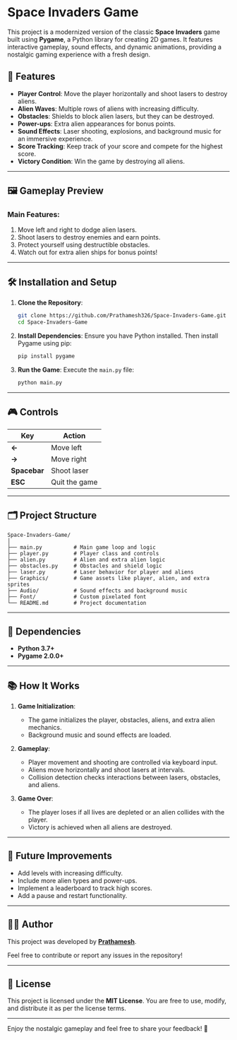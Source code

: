 # Space Invaders Game

This project is a modernized version of the classic **Space Invaders** game built using **Pygame**, a Python library for creating 2D games. It features interactive gameplay, sound effects, and dynamic animations, providing a nostalgic gaming experience with a fresh design.

## 🚀 Features

- **Player Control**: Move the player horizontally and shoot lasers to destroy aliens.
- **Alien Waves**: Multiple rows of aliens with increasing difficulty.
- **Obstacles**: Shields to block alien lasers, but they can be destroyed.
- **Power-ups**: Extra alien appearances for bonus points.
- **Sound Effects**: Laser shooting, explosions, and background music for an immersive experience.
- **Score Tracking**: Keep track of your score and compete for the highest score.
- **Victory Condition**: Win the game by destroying all aliens.

---

## 🖼️ Gameplay Preview

### Main Features:
1. Move left and right to dodge alien lasers.
2. Shoot lasers to destroy enemies and earn points.
3. Protect yourself using destructible obstacles.
4. Watch out for extra alien ships for bonus points!

---

## 🛠️ Installation and Setup

1. **Clone the Repository**:
    ```bash
    git clone https://github.com/Prathamesh326/Space-Invaders-Game.git
    cd Space-Invaders-Game
    ```

2. **Install Dependencies**:
    Ensure you have Python installed. Then install Pygame using pip:
    ```bash
    pip install pygame
    ```

3. **Run the Game**:
    Execute the `main.py` file:
    ```bash
    python main.py
    ```

---

## 🎮 Controls

| Key         | Action                     |
|-------------|----------------------------|
| **←**       | Move left                  |
| **→**       | Move right                 |
| **Spacebar**| Shoot laser                |
| **ESC**     | Quit the game              |

---

## 🗂️ Project Structure

```
Space-Invaders-Game/
│
├── main.py          # Main game loop and logic
├── player.py        # Player class and controls
├── alien.py         # Alien and extra alien logic
├── obstacles.py     # Obstacles and shield logic
├── laser.py         # Laser behavior for player and aliens
├── Graphics/        # Game assets like player, alien, and extra sprites
├── Audio/           # Sound effects and background music
├── Font/            # Custom pixelated font
└── README.md        # Project documentation
```

---

## 🔧 Dependencies

- **Python 3.7+**
- **Pygame 2.0.0+**

---

## 📚 How It Works

1. **Game Initialization**:
   - The game initializes the player, obstacles, aliens, and extra alien mechanics.
   - Background music and sound effects are loaded.

2. **Gameplay**:
   - Player movement and shooting are controlled via keyboard input.
   - Aliens move horizontally and shoot lasers at intervals.
   - Collision detection checks interactions between lasers, obstacles, and aliens.

3. **Game Over**:
   - The player loses if all lives are depleted or an alien collides with the player.
   - Victory is achieved when all aliens are destroyed.

---

## 🎉 Future Improvements

- Add levels with increasing difficulty.
- Include more alien types and power-ups.
- Implement a leaderboard to track high scores.
- Add a pause and restart functionality.

---

## 🧑‍💻 Author

This project was developed by **[Prathamesh](https://github.com/Prathamesh326)**.

Feel free to contribute or report any issues in the repository!

---

## 📜 License

This project is licensed under the **MIT License**. You are free to use, modify, and distribute it as per the license terms.

---

Enjoy the nostalgic gameplay and feel free to share your feedback! 🚀
